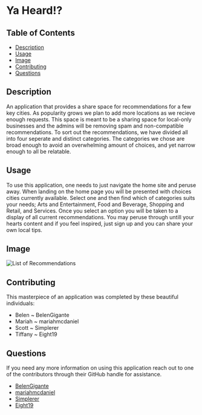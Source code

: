 # Ya Heard!?
    
  ## Table of Contents
  - [Description](#description)
  - [Usage](#usage)
  - [Image](#image)
  - [Contributing](#contributing)
  - [Questions](#questions)
    
  ## Description
 An application that provides a share space for recommendations for a few key cities. As popularity grows we plan to add more locations as we recieve enough requests. This space is meant to be a sharing space for local-only businesses and the admins will be removing spam and non-compatible recommendations. To sort out the recommendations, we have divided all into four seperate and distinct categories. The categories we chose are broad enough to avoid an overwhelming amount of choices, and yet narrow enough to all be relatable.
    
  ## Usage
  
  To use this application, one needs to just navigate the home site <enter site here> and peruse away. When landing on the home page you will be presented with choices cities currently available. Select one and then find which of categories suits your needs; Arts and Entertainment, Food and Beverage, Shopping and Retail, and Services. Once you select an option you will be taken to a display of all current recommendations. You may peruse through untill your hearts content and if you feel inspired, just sign up and you can share your own local tips.

  ## Image

  ![List of Recommendations]()

  ## Contributing
 This masterpiece of an application was completed by these beautiful individuals: 
 - Belen ~ BelenGigante
 - Mariah ~ mariahmcdaniel
 - Scott ~ Simplerer
 - Tiffany ~ Eight19

  ## Questions
  If you need any more information on using this application reach out to one of the contributors through their GitHub handle for assistance.
 - [BelenGigante](https://github.com/BelenGigante)
 - [mariahmcdaniel](https://github.com/mariahmcdaniel)
 - [Simplerer](https://github.com/simplerer)
 - [Eight19](https://github.com/Eight19)